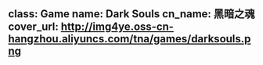 class: Game
name: Dark Souls
cn_name: 黑暗之魂
cover_url: http://img4ye.oss-cn-hangzhou.aliyuncs.com/tna/games/darksouls.png
---
